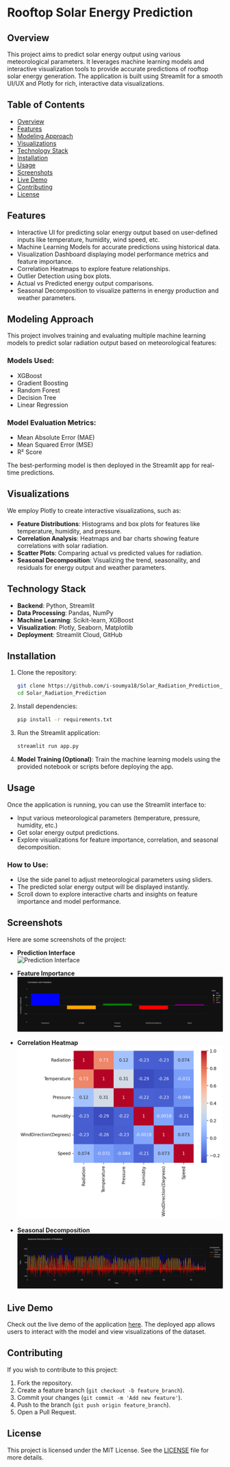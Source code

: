 # Rooftop Solar Energy Prediction

## Overview

This project aims to predict solar energy output using various meteorological parameters. It leverages machine learning models and interactive visualization tools to provide accurate predictions of rooftop solar energy generation. The application is built using Streamlit for a smooth UI/UX and Plotly for rich, interactive data visualizations.

## Table of Contents

- [Overview](#overview)
- [Features](#features)
- [Modeling Approach](#modeling-approach)
- [Visualizations](#visualizations)
- [Technology Stack](#technology-stack)
- [Installation](#installation)
- [Usage](#usage)
- [Screenshots](#screenshots)
- [Live Demo](#live-demo)
- [Contributing](#contributing)
- [License](#license)

## Features

- Interactive UI for predicting solar energy output based on user-defined inputs like temperature, humidity, wind speed, etc.
- Machine Learning Models for accurate predictions using historical data.
- Visualization Dashboard displaying model performance metrics and feature importance.
- Correlation Heatmaps to explore feature relationships.
- Outlier Detection using box plots.
- Actual vs Predicted energy output comparisons.
- Seasonal Decomposition to visualize patterns in energy production and weather parameters.

## Modeling Approach

This project involves training and evaluating multiple machine learning models to predict solar radiation output based on meteorological features:

### Models Used:
- XGBoost
- Gradient Boosting
- Random Forest
- Decision Tree
- Linear Regression

### Model Evaluation Metrics:
- Mean Absolute Error (MAE)
- Mean Squared Error (MSE)
- R² Score

The best-performing model is then deployed in the Streamlit app for real-time predictions.

## Visualizations

We employ Plotly to create interactive visualizations, such as:

- **Feature Distributions**: Histograms and box plots for features like temperature, humidity, and pressure.
- **Correlation Analysis**: Heatmaps and bar charts showing feature correlations with solar radiation.
- **Scatter Plots**: Comparing actual vs predicted values for radiation.
- **Seasonal Decomposition**: Visualizing the trend, seasonality, and residuals for energy output and weather parameters.

## Technology Stack

- **Backend**: Python, Streamlit
- **Data Processing**: Pandas, NumPy
- **Machine Learning**: Scikit-learn, XGBoost
- **Visualization**: Plotly, Seaborn, Matplotlib
- **Deployment**: Streamlit Cloud, GitHub

## Installation

1. Clone the repository:

    ```bash
    git clone https://github.com/i-soumya18/Solar_Radiation_Prediction_Using_MachineLearning.git
    cd Solar_Radiation_Prediction
    ```

2. Install dependencies:

    ```bash
    pip install -r requirements.txt
    ```

3. Run the Streamlit application:

    ```bash
    streamlit run app.py
    ```

4. **Model Training (Optional)**: Train the machine learning models using the provided notebook or scripts before deploying the app.

## Usage

Once the application is running, you can use the Streamlit interface to:

- Input various meteorological parameters (temperature, pressure, humidity, etc.)
- Get solar energy output predictions.
- Explore visualizations for feature importance, correlation, and seasonal decomposition.

### How to Use:

- Use the side panel to adjust meteorological parameters using sliders.
- The predicted solar energy output will be displayed instantly.
- Scroll down to explore interactive charts and insights on feature importance and model performance.

## Screenshots

Here are some screenshots of the project:

- **Prediction Interface**  
  ![Prediction Interface](/![interface](https://github.com/user-attachments/assets/fa57c2d4-6a18-4a1c-b048-ee979076257b)
)

- **Feature Importance**  
  ![Feature Importance](/importance.png)

- **Correlation Heatmap**  
  ![Correlation Heatmap](/heatmap.png)

- **Seasonal Decomposition**  
  ![Seasonal Decomposition](/decomposition.png)

## Live Demo

Check out the live demo of the application [here](https://solar-radiation-prediction.streamlit.app/). The deployed app allows users to interact with the model and view visualizations of the dataset.
## Contributing

If you wish to contribute to this project:

1. Fork the repository.
2. Create a feature branch (`git checkout -b feature_branch`).
3. Commit your changes (`git commit -m 'Add new feature'`).
4. Push to the branch (`git push origin feature_branch`).
5. Open a Pull Request.

## License

This project is licensed under the MIT License. See the [LICENSE](LICENSE) file for more details.
